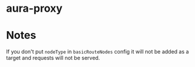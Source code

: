 # aura-proxy

# Notes

If you don't put `nodeType` in `basicRouteNodes` config it will not be added as a target and requests will not be served.
